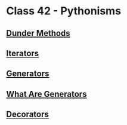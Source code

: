 # Class 42 - Pythonisms

## [Dunder Methods](https://dbader.org/blog/python-dunder-methods)

## [Iterators](https://dbader.org/blog/python-iterators)

## [Generators](https://dbader.org/blog/python-generators)

## [What Are Generators](https://realpython.com/lessons/what-are-python-generators/)

## [Decorators](https://realpython.com/primer-on-python-decorators/)
